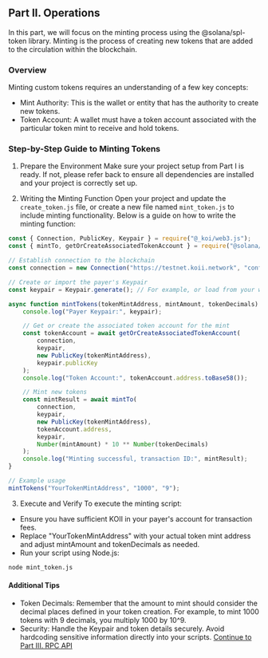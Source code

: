 
## Part II. Operations
In this part, we will focus on the minting process using the @solana/spl-token library. Minting is the process of creating new tokens that are added to the circulation within the blockchain. 

### Overview
Minting custom tokens requires an understanding of a few key concepts:

- Mint Authority: This is the wallet or entity that has the authority to create new tokens.
- Token Account: A wallet must have a token account associated with the particular token mint to receive and hold tokens.

### Step-by-Step Guide to Minting Tokens

1. Prepare the Environment
Make sure your project setup from Part I is ready. If not, please refer back to ensure all dependencies are installed and your project is correctly set up.

2. Writing the Minting Function
Open your project and update the `create_token.js` file, or create a new file named `mint_token.js` to include minting functionality. Below is a guide on how to write the minting function:
```Javascript
const { Connection, PublicKey, Keypair } = require("@_koi/web3.js");
const { mintTo, getOrCreateAssociatedTokenAccount } = require("@solana/spl-token");

// Establish connection to the blockchain
const connection = new Connection("https://testnet.koii.network", "confirmed");

// Create or import the payer's Keypair
const keypair = Keypair.generate(); // For example, or load from your wallet

async function mintTokens(tokenMintAddress, mintAmount, tokenDecimals) {
    console.log("Payer Keypair:", keypair);

    // Get or create the associated token account for the mint
    const tokenAccount = await getOrCreateAssociatedTokenAccount(
        connection,
        keypair,
        new PublicKey(tokenMintAddress),
        keypair.publicKey
    );
    console.log("Token Account:", tokenAccount.address.toBase58());

    // Mint new tokens
    const mintResult = await mintTo(
        connection,
        keypair,
        new PublicKey(tokenMintAddress),
        tokenAccount.address,
        keypair,
        Number(mintAmount) * 10 ** Number(tokenDecimals)
    );
    console.log("Minting successful, transaction ID:", mintResult);
}

// Example usage
mintTokens("YourTokenMintAddress", "1000", "9");
```
3. Execute and Verify
To execute the minting script:

- Ensure you have sufficient KOII in your payer's account for transaction fees.
- Replace "YourTokenMintAddress" with your actual token mint address and adjust mintAmount and tokenDecimals as needed.
- Run your script using Node.js:
```bash
node mint_token.js
```
#### Additional Tips
- Token Decimals: Remember that the amount to mint should consider the decimal places defined in your token creation. For example, to mint 1000 tokens with 9 decimals, you multiply 1000 by 10^9. 
- Security: Handle the Keypair and token details securely. Avoid hardcoding sensitive information directly into your scripts.
[Continue to Part III. RPC API](./PartIII.md)
